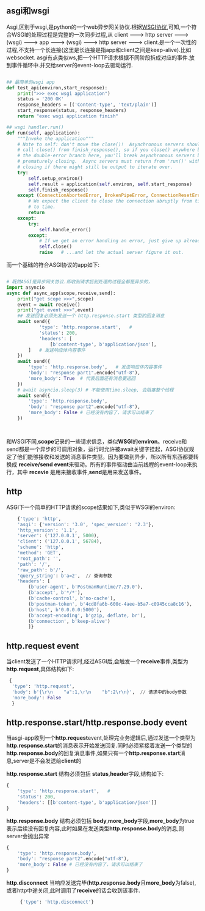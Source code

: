 ## asgi和wsgi
Asgi,区别于wsgi,是python的一个web异步网关协议.根据[WSGI协议](!'../WSGI/1-python原生的wsgi模块.md'),可知,一个符合WSGI的处理过程是完整的一次同步过程,从 client ---> http server ---> (wsgi) ---> app ---> (wsgi) ---> http server ---> client.是一个一次性的过程,不支持一个长连接(这里是长连接是指app和client之间是keep-alive).比如websocket.
asgi有点类似ws,把一个HTTP请求根据不同阶段拆成对应的事件.放到事件循环中.并交给server的event-loop去驱动运行.


```python 

## 最简单的wsgi app
def test_api(environ,start_response):
    print(">>> exec wsgi application")
    status = '200 OK'
    response_headers = [('Content-type', 'text/plain')]
    start_response(status, response_headers)
    return "exec wsgi application finish"

## wsgi handler.run()
def run(self, application):
    """Invoke the application"""
    # Note to self: don't move the close()!  Asynchronous servers shouldn't
    # call close() from finish_response(), so if you close() anywhere but
    # the double-error branch here, you'll break asynchronous servers by
    # prematurely closing.  Async servers must return from 'run()' without
    # closing if there might still be output to iterate over.
    try:
        self.setup_environ()
        self.result = application(self.environ, self.start_response)
        self.finish_response()
    except (ConnectionAbortedError, BrokenPipeError, ConnectionResetError):
        # We expect the client to close the connection abruptly from time
        # to time.
        return
    except:
        try:
            self.handle_error()
        except:
            # If we get an error handling an error, just give up already!
            self.close()
            raise   # ...and let the actual server figure it out.

```

而一个基础的符合ASGI协议的app如下:   

```python

# 既然ASGI是异步网关协议.即收到请求后到处理的过程全都是异步的，
import asyncio
async def async_app(scope,receive,send):
    print("get scope >>>",scope)
    event = await receive()
    print("get event >>>",event)
    ## 发送回复必须先发送一个 http.response.start 类型的回复消息
    await send({
            'type': 'http.response.start',   # 
            'status': 200,
            'headers': [
                [b'content-type', b'application/json'],
        ]   # 发送响应体内容事件
    })
    await send({
        'type': 'http.response.body',   # 发送响应体内容事件
        'body': "response part1".encode("utf-8"),
        'more_body': True  # 代表后面还有消息要返回
    })
    # await asyncio.sleep(3) # 不能使用time.sleep, 会阻塞整个线程
    await send({
        'type': 'http.response.body',
        'body': "response part2".encode("utf-8"),
        'more_body': False # 已经没有内容了，请求可以结束了
    })




```

和WSGI不同,**scope**记录的一些请求信息，类似**WSGI**的**environ**。receive和send都是一个异步的可调用对象，运行时允许被await关键字挂起，ASGI协议规定了他们能够接收和发送的消息事件类型。因为要做到异步，所以所有东西都要转换成 **receive/send event**来驱动。所有的事件驱动由当前线程的event-loop来执行，其中 **recevie** 是用来接收事件,**send**是用来发送事件。


## http
ASGI下一个简单的HTTP请求的scope结果如下,类似于WSGI的environ:

```python
    {'type': 'http', 
    'asgi': {'version': '3.0', 'spec_version': '2.3'}, 
    'http_version': '1.1', 
    'server': ('127.0.0.1', 5000), 
    'client': ('127.0.0.1', 56784), 
    'scheme': 'http', 
    'method': 'GET', 
    'root_path': '', 
    'path': '/', 
    'raw_path': b'/', 
    'query_string': b'a=2',  // 查询参数
    'headers': [
        (b'user-agent', b'PostmanRuntime/7.29.0'), 
        (b'accept', b'*/*'), 
        (b'cache-control', b'no-cache'), 
        (b'postman-token', b'4cd8fa6b-600c-4aee-b5a7-c0945cca8c16'), 
        (b'host', b'0.0.0.0:5000'), 
        (b'accept-encoding', b'gzip, deflate, br'), 
        (b'connection', b'keep-alive')
        ]}
```

## http.request event
当client发送了一个HTTP请求时,经过ASGI后,会触发一个**receive**事件,类型为**http.request**,具体结构如下:      

```python
 {
  'type': 'http.request', 
  'body': b'{\r\n    "a":1,\r\n    "b":2\r\n}',  // 请求中的body参数
  'more_body': False
  }

```

## http.response.start/http.response.body event
当asgi-app收到一个**http.request**event,处理完业务逻辑后,通过发送一个类型为**http.response.start**的消息表示开始发送回复.同时必须紧接着发送一个类型的**http.response.body**的回复消息事件,如果只有一个**http.response.start**消息,server是不会发送给**client**的

**http.response.start** 结构必须包括 **status**,**header**字段,结构如下:     
```python
{
    'type': 'http.response.start',   # 
    'status': 200,
    'headers': [[b'content-type', b'application/json']]  
}

```

**http.response.body** 结构必须包括 **body**,**more_body**字段,**more_body**为true表示后续没有回复内容,此时如果在发送类型**http.response.body**的消息,则server会抛出异常
```python
{
    'type': 'http.response.body',
    'body': "response part2".encode("utf-8"),
    'more_body': False # 已经没有内容了，请求可以结束了
}

```

**http.disconnect** 当响应发送完毕(**http.response.body**且**more_body**为false),或者http中途关闭,此时调用了**receive**的话会收到该事件.
```python
     {'type': 'http.disconnect'}
```

